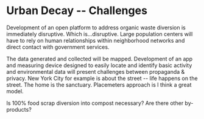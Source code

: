 Urban Decay -- Challenges
=========

Development of an open platform to address organic waste diversion is immediately disruptive. Which is...disruptive. Large population centers will have to rely on human relationships within neighborhood networks and direct contact with government services. 

The data generated and collected will be mapped. Development of an app and measuring device designed to easily locate and identify basic activity and environmental data will present challenges between propaganda & privacy. New York City for example is about the street -- life happens on the street. The home is the sanctuary. Placemeters approach is I think a great model.

Is 100% food scrap diversion into compost necessary? Are there other by-products?